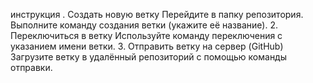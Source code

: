 инструкция
. Создать новую ветку
Перейдите в папку репозитория.
Выполните команду создания ветки (укажите её название).
2. Переключиться в ветку
Используйте команду переключения с указанием имени ветки.
3. Отправить ветку на сервер (GitHub)
Загрузите ветку в удалённый репозиторий с помощью команды отправки.